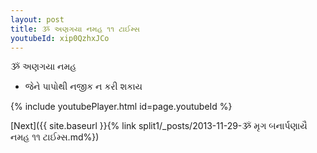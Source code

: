 ```yaml
---
layout: post
title: ૐ અણગયા નમહ ૧૧ ટાઈમ્સ
youtubeId: xip0QzhxJCo
---
```

 
 
 ૐ અણગયા નમહ  
 
 -  જેને પાપોથી નજીક ન કરી શકાય 
 
  
 
  
 
 
 
 
 
 


{% include youtubePlayer.html id=page.youtubeId %}
 
[Next]({{ site.baseurl }}{% link  split1/_posts/2013-11-29-ૐ મૃગ બનાર્પણાયૈ નમહ ૧૧ ટાઈમ્સ.md%})
 
